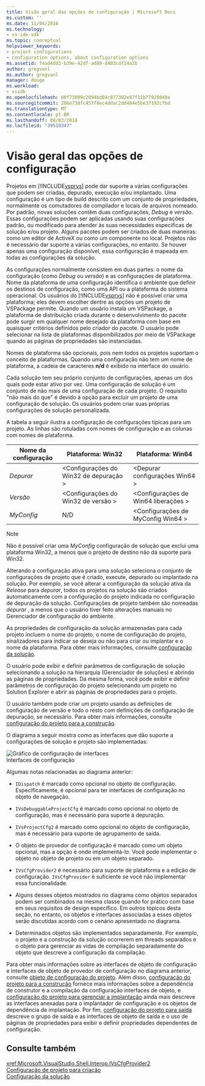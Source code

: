 ```yaml
---
title: Visão geral das opções de configuração | Microsoft Docs
ms.custom: ''
ms.date: 11/04/2016
ms.technology:
- vs-ide-sdk
ms.topic: conceptual
helpviewer_keywords:
- project configurations
- configuration options, about configuration options
ms.assetid: f4ad4dd3-b39e-42df-ad89-d403cdf24a2b
author: gregvanl
ms.author: gregvanl
manager: douge
ms.workload:
- vssdk
ms.openlocfilehash: 60f73089c2894bd04c877302e87f11b77928048e
ms.sourcegitcommit: 206e738fc45ff8ec4ddac2dd484e5be37192cfbd
ms.translationtype: MT
ms.contentlocale: pt-BR
ms.lasthandoff: 08/03/2018
ms.locfileid: "39510347"
---
```

# <a name="configuration-options-overview"></a>Visão geral das opções de configuração
Projetos em [!INCLUDE[vsprvs](../../code-quality/includes/vsprvs_md.md)] pode dar suporte a várias configurações que podem ser criadas, depurado, execução e/ou implantado. Uma configuração é um tipo de build descrito com um conjunto de propriedades, normalmente os comutadores de compilador e locais de arquivos nomeado. Por padrão, novas soluções contêm duas configurações, *Debug* e *versão*. Essas configurações podem ser aplicadas usando suas configurações padrão, ou modificado para atender às suas necessidades específicas de solução e/ou projeto. Alguns pacotes podem ser criados de duas maneiras: como um editor de ActiveX ou como um componente no local. Projetos não é necessário dar suporte a várias configurações, no entanto. Se houver apenas uma configuração disponível, essa configuração é mapeada em todas as configurações da solução.  
  
 As configurações normalmente consistem em duas partes: o nome da configuração (como *Debug* ou *versão*) e as configurações de plataforma. Nome da plataforma de uma configuração identifica o ambiente que definir os destinos de configuração, como uma API ou a plataforma do sistema operacional. Os usuários do [!INCLUDE[vsprvs](../../code-quality/includes/vsprvs_md.md)] não é possível criar uma plataforma; eles devem escolher dentre as opções um projeto de VSPackage permite. Quando um usuário instala um VSPackage, a plataforma de distribuição criada durante o desenvolvimento do pacote pode surgir em qualquer nome desejado da plataforma com base em quaisquer critérios definidos pelo criador do pacote. O usuário pode selecionar na lista de plataformas disponibilizados por meio de VSPackage quando as páginas de propriedades são instanciadas.  
  
 Nomes de plataforma são opcionais, pois nem todos os projetos suportam o conceito de plataformas. Quando uma configuração não tem um nome de plataforma, a cadeia de caracteres **n/d** é exibido na interface do usuário.  
  
 Cada solução tem seu próprio conjunto de configurações, apenas um dos quais pode estar ativo por vez. Uma configuração de solução é um conjunto de não mais de uma configuração de cada projeto. O requisito "não mais do que" é devido à opção para excluir um projeto de uma configuração de solução. Os usuários podem criar suas próprias configurações de solução personalizada.  
  
 A tabela a seguir ilustra a configuração de configurações típicas para um projeto. As linhas são rotuladas com nomes de configuração e as colunas com nomes de plataforma.  
  
|Nome da configuração|Plataforma: Win32|Plataforma: Win64|  
|------------------------|----------------------|----------------------|  
|*Depurar*|\<Configurações do Win32 de depuração >|\<Depurar configurações Win64 >|  
|*Versão*|\<Configurações do Win32 de versão >|\<Configurações de Win64 liberações >|  
|*MyConfig*|N/D|\<Configurações de MyConfig Win64 >|  
  
> [!NOTE]
>  Não é possível criar uma *MyConfig* configuração de solução que exclui uma plataforma Win32, a menos que o projeto de destino não dá suporte para Win32.  
  
 Alterando a configuração ativa para uma solução seleciona o conjunto de configurações de projeto que é criado, execute, depurado ou implantado na solução. Por exemplo, se você alterar a configuração da solução ativa da *Release* para *depurar*, todos os projetos na solução são criados automaticamente com a configuração do projeto indicada no configuração de depuração da solução. Configurações de projeto também são nomeadas *depurar* , a menos que o usuário tiver feito alterações manuais no Gerenciador de configuração do ambiente.  
  
 As propriedades de configuração da solução armazenadas para cada projeto incluem o nome do projeto, o nome de configuração do projeto, sinalizadores para indicar se deseja ou não para criar ou implantar e o nome da plataforma. Para obter mais informações, consulte [configuração da solução](../../extensibility/internals/solution-configuration.md).  
  
 O usuário pode exibir e definir parâmetros de configuração de solução selecionando a solução na hierarquia (Gerenciador de soluções) e abrindo as páginas de propriedades. Da mesma forma, você pode exibir e definir parâmetros de configuração do projeto selecionando um projeto no Solution Explorer e abrir as páginas de propriedades para o projeto.  
  
 O usuário também pode criar um projeto usando as definições de configuração de versão e todo o resto com definições de configuração de depuração, se necessário. Para obter mais informações, consulte [configuração do projeto para a construção](../../extensibility/internals/project-configuration-for-building.md).  
  
 O diagrama a seguir mostra como as interfaces que dão suporte a configurações de solução e projeto são implementadas:  
  
 ![Gráfico de configuração de interfaces](../../extensibility/internals/media/vsconfiginterfaces.gif "vsConfigInterfaces")  
Interfaces de configuração  
  
 Algumas notas relacionadas ao diagrama anterior:  
  
-   `IDispatch` é marcado como opcional no objeto de configuração. Especificamente, é opcional para ter interfaces de configuração no objeto de navegação.  
  
-   `IVsDebuggableProjectCfg` é marcado como opcional no objeto de configuração, mas é necessário para suporte à depuração.  
  
-   `IVsProjectCfg2` é marcado como opcional no objeto de configuração, mas é necessário para suporte de agrupamento de saída.  
  
-   O objeto de provedor de configuração é marcado como um objeto opcional, mas a opção é onde implementá-lo. Você pode implementar o objeto no objeto de projeto ou em um objeto separado.  
  
-   `IVsCfgProvider2` é necessário para suporte de plataforma e a edição de configuração. `IVsCfgProvider` é suficiente se você não implementar essa funcionalidade.  
  
-   Alguns desses objetos mostrados no diagrama como objetos separados podem ser combinados na mesma classe quando for prático com base em seus requisitos de design específico. Em outros tópicos desta seção, no entanto, os objetos e interfaces associadas a esses objetos serão discutidas acordo com o cenário apresentado no diagrama.  
  
-   Determinados objetos são implementados separadamente. Por exemplo, o projeto e a construção da solução ocorrerem em threads separados e o objeto para gerenciar as vidas de compilação separadamente do objeto que descreve a configuração da compilação.  
  
 Para obter mais informações sobre as interfaces de objeto de configuração e interfaces de objeto de provedor de configuração no diagrama anterior, consulte [objeto de configuração do projeto](../../extensibility/internals/project-configuration-object.md). Além disso, [configuração do projeto para a construção](../../extensibility/internals/project-configuration-for-building.md) fornece mais informações sobre a dependência de construtor e a compilação da configuração interfaces de objeto, e [configuração do projeto para gerenciar a implantação](../../extensibility/internals/project-configuration-for-managing-deployment.md) ainda mais descreve as interfaces anexadas para o implantador de configuração e os objetos de dependência de implantação. Por fim, [configuração do projeto para saída](../../extensibility/internals/project-configuration-for-output.md) descreve o grupo de saída e as interfaces de objeto de saída e o uso de páginas de propriedades para exibir e definir propriedades dependentes de configuração.  
  
## <a name="see-also"></a>Consulte também  
 <xref:Microsoft.VisualStudio.Shell.Interop.IVsCfgProvider2>   
 [Configuração de projeto para criação](../../extensibility/internals/project-configuration-for-building.md)   
 [Configuração da solução](../../extensibility/internals/solution-configuration.md)